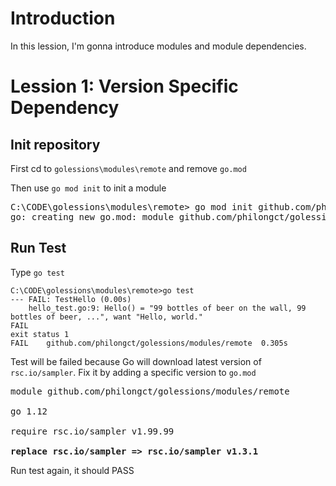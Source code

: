 
# Introduction
In this lession, I'm gonna introduce modules and module dependencies.

# Lession 1: Version Specific Dependency
## Init repository
First cd to `golessions\modules\remote` and remove `go.mod`

Then use `go mod init` to init a module
<pre>
C:\CODE\golessions\modules\remote> go mod init github.com/philongct/golessions/modules/remote
go: creating new go.mod: module github.com/philongct/golessions/modules/remote
</pre>

## Run Test
Type `go test`
```
C:\CODE\golessions\modules\remote>go test
--- FAIL: TestHello (0.00s)
    hello_test.go:9: Hello() = "99 bottles of beer on the wall, 99 bottles of beer, ...", want "Hello, world."
FAIL
exit status 1
FAIL    github.com/philongct/golessions/modules/remote  0.305s
```
Test will be failed because Go will download latest version of `rsc.io/sampler`. Fix it by adding a specific version to `go.mod`

<pre>
module github.com/philongct/golessions/modules/remote

go 1.12

require rsc.io/sampler v1.99.99

<b>replace rsc.io/sampler => rsc.io/sampler v1.3.1</b>
</pre>

Run test again, it should PASS
